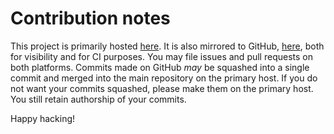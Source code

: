 # Contribution notes

This project is primarily hosted [here](https://git.speedie.site/speedie/docpp). It is also mirrored to GitHub,
[here](https://github.com/speedie1337/docpp), both for visibility and for CI purposes. You may file issues and
pull requests on both platforms. Commits made on GitHub *may* be squashed into a single commit and merged into
the main repository on the primary host. If you do not want your commits squashed, please make them on the primary
host. You still retain authorship of your commits.

Happy hacking!
